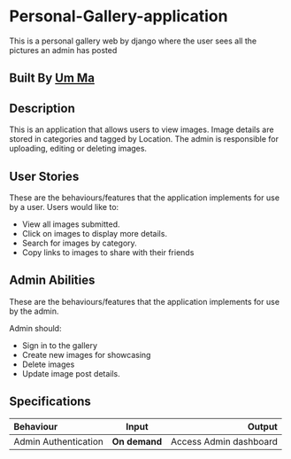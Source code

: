 # Personal-Gallery-application
This is a personal gallery web by django where the user sees all the pictures an admin has posted  
## Built By [Um Ma](https://github.com/Magnific7/)
## Description
This is an application that allows users to view images. Image details are stored in categories and tagged by Location. The admin is responsible for uploading, editing or deleting images.
## User Stories
These are the behaviours/features that the application implements for use by a user.
Users would like to:
* View all images submitted.
* Click on images to display more details.
* Search for images by category.
* Copy links to images to share with their friends
## Admin Abilities
These are the behaviours/features that the application implements for use by the admin.

Admin should:
* Sign in to the gallery
* Create new images for showcasing
* Delete images
* Update image post details.

## Specifications
| Behaviour | Input | Output |
| :---------------- | :---------------: | ------------------: |
| Admin Authentication | **On demand** | Access Admin dashboard |
